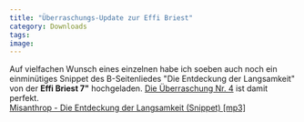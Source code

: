 ```yaml
---
title: "Überraschungs-Update zur Effi Briest"
category: Downloads
tags: 
image: 
---
```


Auf vielfachen Wunsch eines einzelnen habe ich soeben auch noch ein einminütiges Snippet des B-Seitenliedes "Die Entdeckung der Langsamkeit" von der **Effi Briest 7"** hochgeladen. [Die Überraschung Nr. 4](http://www.misantropolis.de/2008/06/uberraschung-nr-4-zur-effi-briest/) ist damit perfekt.  
[Misanthrop - Die Entdeckung der Langsamkeit (Snippet) [mp3]](http://www.leavemusic.de/live/leavemusic/scripts/download_internal.php?file_id=25)